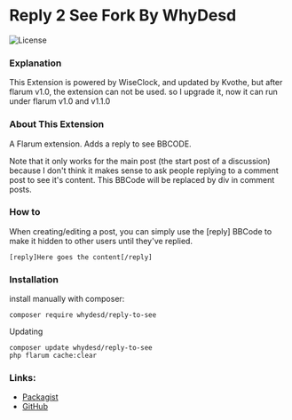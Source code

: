 # Reply 2 See Fork By WhyDesd

![License](https://img.shields.io/badge/license-MIT-blue.svg)

### Explanation

This Extension is powered by WiseClock, and updated by Kvothe, but after flarum v1.0, the extension can not be used. so I upgrade it, now it can run under flarum v1.0 and v1.1.0

### About This Extension

A Flarum extension. Adds a reply to see BBCODE.

Note that it only works for the main post (the start post of a discussion) because I don't think it makes sense to ask people replying to a comment post to see it's content. This BBCode will be replaced by div in comment posts.

### How to

When creating/editing a post, you can simply use the [reply] BBCode to make it hidden to other users until they've replied.
```
[reply]Here goes the content[/reply]
```

### Installation

install manually with composer:
```
composer require whydesd/reply-to-see
```
Updating
```
composer update whydesd/reply-to-see
php flarum cache:clear
```

### Links: 
- [Packagist](https://packagist.org/packages/whydesd/reply-to-see)
- [GitHub](https://github.com/whydesd/flarum-ext-reply2see)
